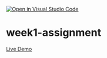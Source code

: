 [![Open in Visual Studio Code](https://classroom.github.com/assets/open-in-vscode-f059dc9a6f8d3a56e377f745f24479a46679e63a5d9fe6f495e02850cd0d8118.svg)](https://classroom.github.com/online_ide?assignment_repo_id=7349621&assignment_repo_type=AssignmentRepo)
# week1-assignment

<a href = "https://burak-caniklioglu.github.io/kodluyoruzilkrepo/"> Live Demo</a>